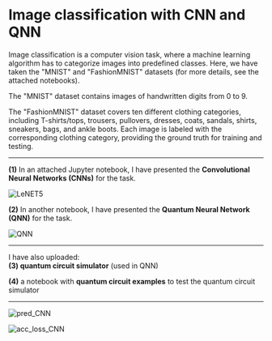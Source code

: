 # Image classification with CNN and QNN

Image classification is a computer vision task, where a machine learning algorithm has to categorize images into predefined classes. Here, we have taken the "MNIST" and "FashionMNIST" datasets (for more details, see the attached notebooks).

The "MNIST" dataset contains images of handwritten digits from 0 to 9.

The "FashionMNIST" dataset covers ten different clothing categories, including T-shirts/tops, trousers, pullovers, dresses, coats, sandals, shirts, sneakers, bags, and ankle boots. Each image is labeled with the corresponding clothing category, providing the ground truth for training and testing.

-----

**(1)** In an attached Jupyter notebook, I have presented the **Convolutional Neural Networks (CNNs)** for the task.

![LeNET5](https://github.com/ArunSehrawat/Image_classification_with_CNN_and_QNN/assets/99533657/21d097f2-d958-4100-bf90-0ffdb3360017)

**(2)** In another notebook, I have presented the **Quantum Neural Network (QNN)** for the task.

![QNN](https://github.com/ArunSehrawat/Image_classification_with_CNN_and_QNN/assets/99533657/febb497c-1dd7-4517-8ea4-4c1871c6540b)

-----

I have also uploaded:  
**(3) quantum circuit simulator** (used in QNN)

**(4)** a notebook with **quantum circuit examples** to test the quantum circuit simulator

-------

![pred_CNN](https://github.com/ArunSehrawat/Image_classification_with_CNN/assets/99533657/169936fb-72c7-436c-b069-2e43f0ad49ae)


![acc_loss_CNN](https://github.com/ArunSehrawat/Image_classification_with_CNN/assets/99533657/6c1f2025-db88-411f-b3e3-22e2779d40a4)
